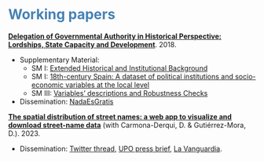 #  <span style="color:steelblue"> Working papers </span>

[**Delegation of Governmental Authority in Historical Perspective: Lordships, State Capacity and Development**](https://osf.io/preprints/socarxiv/k8mzr/). 2018.

* Supplementary Material:
   * SM I: [Extended Historical and Institutional Background](https://mfr.osf.io/render?url=https://osf.io/nksyr/?action=download%26mode=render)
   * SM I: [18th-century Spain: A dataset of political institutions and socio-economic variables at the local level](https://mfr.osf.io/render?url=https://osf.io/596tn/?action=download%26mode=render)
   * SM III: [Variables’ descriptions and Robustness Checks](https://mfr.osf.io/render?url=https://osf.io/chk67/?action=download%26mode=render)
* Dissemination: [NadaEsGratis](https://nadaesgratis.es/admin/el-legado-del-antiguo-regimen-los-senorios)
   
  
[**The spatial distribution of street names: a web app to visualize and download street-name data**](https://osf.io/4v2bx/) (with Carmona-Derqui, D. & Gutiérrez-Mora, D.). 2023. 

* Dissemination: [Twitter thread](https://twitter.com/OtoPeralias/status/1618144217980895238), [UPO press brief](https://www.upo.es/upotec/contenidos/noticias/2023/feb/07/investigadores-de-la-upo-crean-un-portal-web-para-/), [La Vanguardia](https://www.lavanguardia.com/local/sevilla/20230203/8730695/investigadores-upo-crean-portal-web-visualizar-nombres-calles-espana-europa-eeuu.html).



